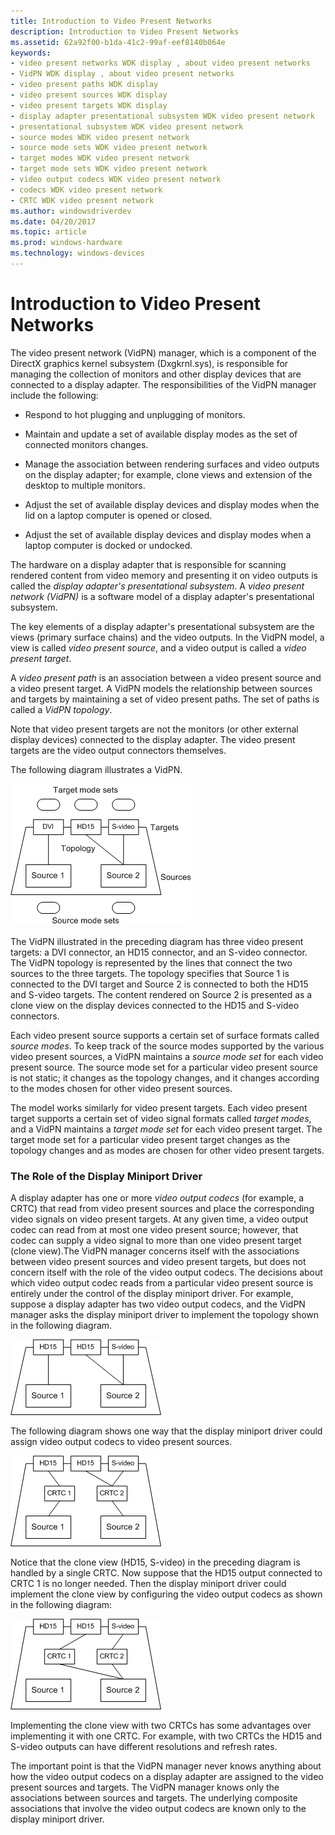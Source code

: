 ```yaml
---
title: Introduction to Video Present Networks
description: Introduction to Video Present Networks
ms.assetid: 62a92f00-b1da-41c2-99af-eef8140b064e
keywords:
- video present networks WDK display , about video present networks
- VidPN WDK display , about video present networks
- video present paths WDK display
- video present sources WDK display
- video present targets WDK display
- display adapter presentational subsystem WDK video present network
- presentational subsystem WDK video present network
- source modes WDK video present network
- source mode sets WDK video present network
- target modes WDK video present network
- target mode sets WDK video present network
- video output codecs WDK video present network
- codecs WDK video present network
- CRTC WDK video present network
ms.author: windowsdriverdev
ms.date: 04/20/2017
ms.topic: article
ms.prod: windows-hardware
ms.technology: windows-devices
---
```


# Introduction to Video Present Networks


The video present network (VidPN) manager, which is a component of the DirectX graphics kernel subsystem (Dxgkrnl.sys), is responsible for managing the collection of monitors and other display devices that are connected to a display adapter. The responsibilities of the VidPN manager include the following:

-   Respond to hot plugging and unplugging of monitors.

-   Maintain and update a set of available display modes as the set of connected monitors changes.

-   Manage the association between rendering surfaces and video outputs on the display adapter; for example, clone views and extension of the desktop to multiple monitors.

-   Adjust the set of available display devices and display modes when the lid on a laptop computer is opened or closed.

-   Adjust the set of available display devices and display modes when a laptop computer is docked or undocked.

The hardware on a display adapter that is responsible for scanning rendered content from video memory and presenting it on video outputs is called the *display adapter's presentational subsystem*. A *video present network (VidPN)* is a software model of a display adapter's presentational subsystem.

The key elements of a display adapter's presentational subsystem are the views (primary surface chains) and the video outputs. In the VidPN model, a view is called *video present source*, and a video output is called a *video present target*.

A *video present path* is an association between a video present source and a video present target. A VidPN models the relationship between sources and targets by maintaining a set of video present paths. The set of paths is called a *VidPN topology*.

Note that video present targets are not the monitors (or other external display devices) connected to the display adapter. The video present targets are the video output connectors themselves.

The following diagram illustrates a VidPN.

![diagram illustrating a video present network (vidpn)](images/vidpn.png)

The VidPN illustrated in the preceding diagram has three video present targets: a DVI connector, an HD15 connector, and an S-video connector. The VidPN topology is represented by the lines that connect the two sources to the three targets. The topology specifies that Source 1 is connected to the DVI target and Source 2 is connected to both the HD15 and S-video targets. The content rendered on Source 2 is presented as a clone view on the display devices connected to the HD15 and S-video connectors.

Each video present source supports a certain set of surface formats called *source modes*. To keep track of the source modes supported by the various video present sources, a VidPN maintains a *source mode set* for each video present source. The source mode set for a particular video present source is not static; it changes as the topology changes, and it changes according to the modes chosen for other video present sources.

The model works similarly for video present targets. Each video present target supports a certain set of video signal formats called *target modes*, and a VidPN maintains a *target mode set* for each video present target. The target mode set for a particular video present target changes as the topology changes and as modes are chosen for other video present targets.

### <span id="the_role_of_the_display_miniport_driver"></span><span id="THE_ROLE_OF_THE_DISPLAY_MINIPORT_DRIVER"></span>The Role of the Display Miniport Driver

A display adapter has one or more *video output codecs* (for example, a CRTC) that read from video present sources and place the corresponding video signals on video present targets. At any given time, a video output codec can read from at most one video present source; however, that codec can supply a video signal to more than one video present target (clone view).The VidPN manager concerns itself with the associations between video present sources and video present targets, but does not concern itself with the role of the video output codecs. The decisions about which video output codec reads from a particular video present source is entirely under the control of the display miniport driver. For example, suppose a display adapter has two video output codecs, and the VidPN manager asks the display miniport driver to implement the topology shown in the following diagram.

![diagram illustrating a video present network (vidpn) topology](images/vidpntopology.png)

The following diagram shows one way that the display miniport driver could assign video output codecs to video present sources.

![diagram illustrating video codecs used to implement a video present network (vidpn) topology](images/vidpncodecs1.png)

Notice that the clone view (HD15, S-video) in the preceding diagram is handled by a single CRTC. Now suppose that the HD15 output connected to CRTC 1 is no longer needed. Then the display miniport driver could implement the clone view by configuring the video output codecs as shown in the following diagram:

![diagram illustrating an alternative use of video output codecs](images/vidpncodecs2.png)

Implementing the clone view with two CRTCs has some advantages over implementing it with one CRTC. For example, with two CRTCs the HD15 and S-video outputs can have different resolutions and refresh rates.

The important point is that the VidPN manager never knows anything about how the video output codecs on a display adapter are assigned to the video present sources and targets. The VidPN manager knows only the associations between sources and targets. The underlying composite associations that involve the video output codecs are known only to the display miniport driver.

 

 






